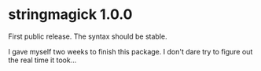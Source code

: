 
# stringmagick 1.0.0

First public release. The syntax should be stable.  

I gave myself two weeks to finish this package. I don't dare try to figure out
the real time it took...
